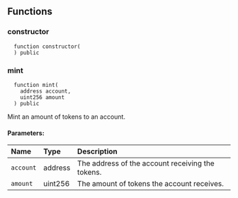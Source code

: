 


## Functions
### constructor
```solidity
  function constructor(
  ) public
```




### mint
```solidity
  function mint(
    address account,
    uint256 amount
  ) public
```
Mint an amount of tokens to an account.


#### Parameters:
| Name | Type | Description                                                          |
| :--- | :--- | :------------------------------------------------------------------- |
|`account` | address | The address of the account receiving the tokens.
|`amount` | uint256 | The amount of tokens the account receives.

